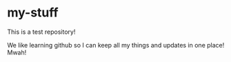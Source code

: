 # my-stuff

This is a test repository!

We like learning github so I can keep all my things and updates in one place!
Mwah!
